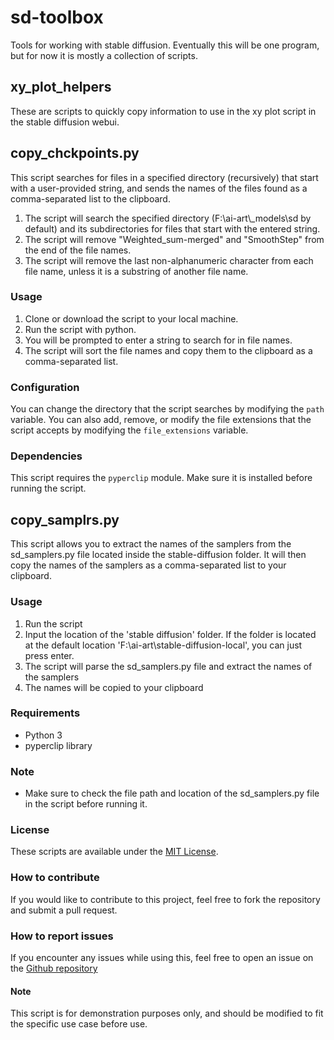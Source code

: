 # sd-toolbox
Tools for working with stable diffusion. Eventually this will be one program, but for now it is mostly a collection of scripts.

## xy_plot_helpers
These are scripts to quickly copy information to use in the xy plot script in the stable diffusion webui.

## copy_chckpoints.py

This script searches for files in a specified directory (recursively) that start with a user-provided string, and sends the names of the files found as a comma-separated list to the clipboard. 

1. The script will search the specified directory (F:\\ai-art\\_models\\sd by default) and its subdirectories for files that start with the entered string.
2. The script will remove "Weighted_sum-merged" and "SmoothStep" from the end of the file names.
3. The script will remove the last non-alphanumeric character from each file name, unless it is a substring of another file name.

### Usage

1. Clone or download the script to your local machine.
2. Run the script with python.
3. You will be prompted to enter a string to search for in file names.
4. The script will sort the file names and copy them to the clipboard as a comma-separated list.

### Configuration

You can change the directory that the script searches by modifying the `path` variable.
You can also add, remove, or modify the file extensions that the script accepts by modifying the `file_extensions` variable.

### Dependencies

This script requires the `pyperclip` module. Make sure it is installed before running the script.

## copy_samplrs.py

This script allows you to extract the names of the samplers from the sd_samplers.py file located inside the stable-diffusion folder. It will then copy the names of the samplers as a comma-separated list to your clipboard.

### Usage

1. Run the script
2. Input the location of the 'stable diffusion' folder. If the folder is located at the default location 'F:\ai-art\stable-diffusion-local', you can just press enter.
3. The script will parse the sd_samplers.py file and extract the names of the samplers
4. The names will be copied to your clipboard

### Requirements
- Python 3
- pyperclip library

### Note
- Make sure to check the file path and location of the sd_samplers.py file in the script before running it.

### License

These scripts are available under the [MIT License](https://opensource.org/licenses/MIT).

### How to contribute

If you would like to contribute to this project, feel free to fork the repository and submit a pull request.

### How to report issues

If you encounter any issues while using this, feel free to open an issue on the [Github repository](https://github.com/PixelDJ/sd-toolbox)

#### Note

This script is for demonstration purposes only, and should be modified to fit the specific use case before use.
